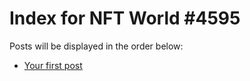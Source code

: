 # Index for NFT World #4595
Posts will be displayed in the order below:

- [Your first post](./001-first.md)

